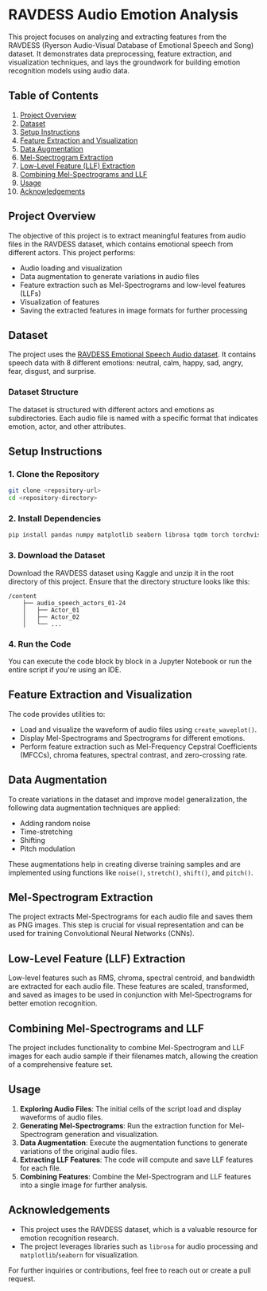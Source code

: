 # **RAVDESS Audio Emotion Analysis**

This project focuses on analyzing and extracting features from the RAVDESS (Ryerson Audio-Visual Database of Emotional Speech and Song) dataset. It demonstrates data preprocessing, feature extraction, and visualization techniques, and lays the groundwork for building emotion recognition models using audio data.

## **Table of Contents**

1. [Project Overview](#project-overview)
2. [Dataset](#dataset)
3. [Setup Instructions](#setup-instructions)
4. [Feature Extraction and Visualization](#feature-extraction-and-visualization)
5. [Data Augmentation](#data-augmentation)
6. [Mel-Spectrogram Extraction](#mel-spectrogram-extraction)
7. [Low-Level Feature (LLF) Extraction](#low-level-feature-llf-extraction)
8. [Combining Mel-Spectrograms and LLF](#combining-mel-spectrograms-and-llf)
9. [Usage](#usage)
10. [Acknowledgements](#acknowledgements)

## **Project Overview**

The objective of this project is to extract meaningful features from audio files in the RAVDESS dataset, which contains emotional speech from different actors. This project performs:

- Audio loading and visualization
- Data augmentation to generate variations in audio files
- Feature extraction such as Mel-Spectrograms and low-level features (LLFs)
- Visualization of features
- Saving the extracted features in image formats for further processing

## **Dataset**

The project uses the [RAVDESS Emotional Speech Audio dataset](https://www.kaggle.com/uwrfkaggler/ravdess-emotional-speech-audio). It contains speech data with 8 different emotions: neutral, calm, happy, sad, angry, fear, disgust, and surprise.

### **Dataset Structure**

The dataset is structured with different actors and emotions as subdirectories. Each audio file is named with a specific format that indicates emotion, actor, and other attributes.

## **Setup Instructions**

### **1. Clone the Repository**

```bash
git clone <repository-url>
cd <repository-directory>
```

### **2. Install Dependencies**

```bash
pip install pandas numpy matplotlib seaborn librosa tqdm torch torchvision scikit-image
```

### **3. Download the Dataset**

Download the RAVDESS dataset using Kaggle and unzip it in the root directory of this project. Ensure that the directory structure looks like this:

```
/content
    ├── audio_speech_actors_01-24
    │   ├── Actor_01
    │   ├── Actor_02
    │   └── ...
```

### **4. Run the Code**

You can execute the code block by block in a Jupyter Notebook or run the entire script if you're using an IDE.

## **Feature Extraction and Visualization**

The code provides utilities to:

- Load and visualize the waveform of audio files using `create_waveplot()`.
- Display Mel-Spectrograms and Spectrograms for different emotions.
- Perform feature extraction such as Mel-Frequency Cepstral Coefficients (MFCCs), chroma features, spectral contrast, and zero-crossing rate.

## **Data Augmentation**

To create variations in the dataset and improve model generalization, the following data augmentation techniques are applied:

- Adding random noise
- Time-stretching
- Shifting
- Pitch modulation

These augmentations help in creating diverse training samples and are implemented using functions like `noise()`, `stretch()`, `shift()`, and `pitch()`.

## **Mel-Spectrogram Extraction**

The project extracts Mel-Spectrograms for each audio file and saves them as PNG images. This step is crucial for visual representation and can be used for training Convolutional Neural Networks (CNNs).

## **Low-Level Feature (LLF) Extraction**

Low-level features such as RMS, chroma, spectral centroid, and bandwidth are extracted for each audio file. These features are scaled, transformed, and saved as images to be used in conjunction with Mel-Spectrograms for better emotion recognition.

## **Combining Mel-Spectrograms and LLF**

The project includes functionality to combine Mel-Spectrogram and LLF images for each audio sample if their filenames match, allowing the creation of a comprehensive feature set.

## **Usage**

1. **Exploring Audio Files**: The initial cells of the script load and display waveforms of audio files.
2. **Generating Mel-Spectrograms**: Run the extraction function for Mel-Spectrogram generation and visualization.
3. **Data Augmentation**: Execute the augmentation functions to generate variations of the original audio files.
4. **Extracting LLF Features**: The code will compute and save LLF features for each file.
5. **Combining Features**: Combine the Mel-Spectrogram and LLF features into a single image for further analysis.

## **Acknowledgements**

- This project uses the RAVDESS dataset, which is a valuable resource for emotion recognition research.
- The project leverages libraries such as `librosa` for audio processing and `matplotlib`/`seaborn` for visualization.

For further inquiries or contributions, feel free to reach out or create a pull request.
